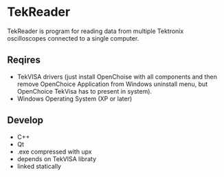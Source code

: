 # TekReader
TekReader is program for reading data from multiple Tektronix oscilloscopes connected to a single computer.

## Reqires
 - TekVISA drivers (just install OpenChoise with all components and then remove OpenChoice Application from Windows uninstall menu, but OpenChoice TekVisa has to present in system).
 - Windows Operating System (XP or later)

## Develop
 - C++
 - Qt
 - .exe compressed with upx
 - depends on TekVISA libraty
 - linked statically
